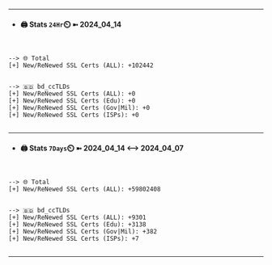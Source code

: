 

---
- #### 🖨️ **Stats** `24Hr`⏲️ ➼ 2024_04_14
```console


--> 🌐 Total
[+] New/ReNewed SSL Certs (ALL): +102442


--> 🇧🇩 bd_ccTLDs
[+] New/ReNewed SSL Certs (ALL): +0
[+] New/ReNewed SSL Certs (Edu): +0
[+] New/ReNewed SSL Certs (Gov|Mil): +0
[+] New/ReNewed SSL Certs (ISPs): +0


```

---
- #### 🖨️ **Stats** `7Days`⏲️ ➼ 2024_04_14 <--> 2024_04_07
```console


--> 🌐 Total
[+] New/ReNewed SSL Certs (ALL): +59802408


--> 🇧🇩 bd_ccTLDs
[+] New/ReNewed SSL Certs (ALL): +9301
[+] New/ReNewed SSL Certs (Edu): +3138
[+] New/ReNewed SSL Certs (Gov|Mil): +382
[+] New/ReNewed SSL Certs (ISPs): +7


```

---


